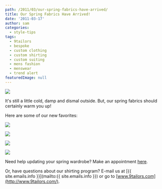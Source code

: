 ```yaml
---
path: /2011/03/our-spring-fabrics-have-arrived/
title: Our Spring Fabrics Have Arrived!
date: '2011-03-17'
author: sam
categories:
  - style-tips
tags:
  - 9tailors
  - bespoke
  - custom clothing
  - custom shirting
  - custom suiting
  - mens fashion
  - menswear
  - trend alert
featuredImage: null
---
```

[![](https://lh4.googleusercontent.com/-pDMhCOuWK4g/TYDqzey2r6I/AAAAAAAAIuU/CB_fZdGqevo/s400/spring_shirts_2011.jpg)](https://lh4.googleusercontent.com/-pDMhCOuWK4g/TYDqzey2r6I/AAAAAAAAIuU/CB_fZdGqevo/s1600/spring_shirts_2011.jpg)

It's still a little cold, damp and dismal outside. But, our spring fabrics should certainly warm you up!

Here are some of our new favorites:

[![](https://lh4.googleusercontent.com/_fofq40cSnvI/TVLT7F8ZbeI/AAAAAAAAFks/Oh46PpumJeI/s320/option_5.jpg)](https://lh4.googleusercontent.com/_fofq40cSnvI/TVLT7F8ZbeI/AAAAAAAAFks/Oh46PpumJeI/s720/option_5.jpg)

[![](https://lh6.googleusercontent.com/_fofq40cSnvI/TVLT6S8eOaI/AAAAAAAAFkg/LPwlAbXfIfE/s320/option_2.jpg)](https://lh6.googleusercontent.com/_fofq40cSnvI/TVLT6S8eOaI/AAAAAAAAFkg/LPwlAbXfIfE/s800/option_2.jpg)

[![](https://lh5.googleusercontent.com/_fofq40cSnvI/TV2Kif6u2-I/AAAAAAAAFvI/y33mQ6f1oTU/s320/option5.jpg)](https://lh5.googleusercontent.com/_fofq40cSnvI/TV2Kif6u2-I/AAAAAAAAFvI/y33mQ6f1oTU/s720/option5.jpg)

[![](https://lh3.googleusercontent.com/_fofq40cSnvI/TV2INYWMy0I/AAAAAAAAFug/swNVuCjoT6I/s320/option4.jpg)](https://lh3.googleusercontent.com/_fofq40cSnvI/TV2INYWMy0I/AAAAAAAAFug/swNVuCjoT6I/s720/option4.jpg)

Need help updating your spring wardrobe? Make an appointment [here](https://spreadsheets.google.com/viewform?key=0Arw_UaSrhyAecEZBaHJUN2dWbXJDSmw5UHVIUWlUVkE&hl=en&pli=1#gid=0).

Or, have questions about our shirting program? E-mail us at [{{ site.emails.info }}](mailto:{{ site.emails.info }}) or go to [www.9tailors.com](http://www.9tailors.com/).